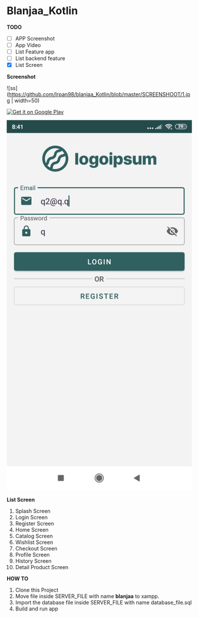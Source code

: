 # Blanjaa_Kotlin


**TODO**

- [ ] APP Screenshot
- [ ] App Video
- [ ] List Feature app
- [ ] List backend feature
- [x] List Screen

**Screenshot**

![ss](https://github.com/Irpan98/blanjaa_Kotlin/blob/master/SCREENSHOOT/1.jpg | width=50)

<a href='https://play.google.com/store/apps/details?id=org.thoughtcrime.securesms&pcampaignid=MKT-Other-global-all-co-prtnr-py-PartBadge-Mar2515-1'><img alt='Get it on Google Play' src='https://play.google.com/intl/en_us/badges/images/generic/en_badge_web_generic.png' height='80px'/></a>

![ss](https://github.com/Irpan98/blanjaa_Kotlin/blob/master/SCREENSHOOT/1.jpg)



**List Screen**

1. Splash Screen
2. Login Screen
3. Register Screen
4. Home Screen
5. Catalog Screen
6. Wishlist Screen
7. Checkout Screen
8. Profile Screen
9. History Screen
10. Detail Product Screen

**HOW TO**

1. Clone this Project
2. Move file inside SERVER_FILE with name **blanjaa** to xampp.
3. Import the database file inside SERVER_FILE with name database_file.sql
4. Build and run app
